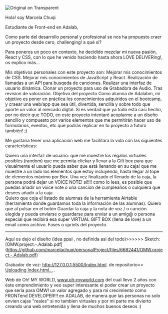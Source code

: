 
![Original on Transparent](https://user-images.githubusercontent.com/81633985/122676303-dd8e4c00-d1dd-11eb-9d82-0eabfe3829dc.png)

Hola! soy Marcela Chuqi

Estudiante de Front-end en Adalab, 

Como parte del desarrollo personal y profesional se nos ha propuesto craer un proyecto desde cero, challenging! a qué si? 

Para poneros un poco en contexto, he decidido mezclar mi nueva pasión, React y CSS, con lo que he venido haciendo hasta ahora LOVE DELIVERing!, os explico más...

Mis objetivos personales con este proyecto son:
Mejorar mis conocimientos de CSS.
Mejorar mis conocimientos de JavaScript y React.
Realización de llamadas a un API para busqeda de canciones. 
Realizar una interfaz de usuario dinámica.
Clonar un proyecto para uso de Grabadora de Audio. Tras revision de valoración. 
Objetivo del proyecto
Como alumna de Adalabm, mi objetivo es poner en práctica los conocimientos adquiridos en el bootcamp, y craear una web/app que sea útil, divertida, sencilla y sobre todo que aporte un valor al mercado digtal. Si es verdad que ya todo está casi hecho, por no decir que TODO, en este proyecto intentaré acoplarme a un diseño sencillo y compuesto por varios elementos que me permitirán hacer uso de formularios, eventos, etc que podrás replicar en tu proyecto a futuro también! ;)

Me gustaría tener una aplicación web me facilitara la vida con las siguientes características:

Quiero una interfaz de usuario:
que me muestre los regalos virtuales posibles (random)
que me permita clickar y llevar a la Gift box para que visualmente el usuario pueda saber que está llenando en su caja!
que me muestre a un lado los elementos que estoy incluyendo, hasta llegar al tope de elementos máximo por Box.
Una vez finalizado el llenado de la caja, la persona podrá dejar un VOICE NOTE! si!!!! como lo lees, es posible que puedas añadir un voice note o una cancion de cumpleaños o culquiera que desees añadir a la caja.  
Quiero que coja el listado de alumnas de la herramienta Airtable (herramienta donde guardamos toda la información de las alumnas).
Quiero que al pulsar en el botón Guardar la caja y la nota de voz / o canción elegida y pueda enviarse o guardarse para enviar a un amig@ o persona especial que recibirá esa super VIRTUAL GIFT BOX (llena de love) a un email como archivo. 
Fases o sprints del proyecto.
______________________________________________________________

Aquí os dejo el diseño (idea ppal , no definida asi del todo)>>>>>> Sketch: [OMW.project.-.Adalab.pdf]
(https://github.com/marcelachuqi/personalProject/files/6682441/OMW.project.-.Adalab.pdf)


Grabador de voz: http://127.0.0.1:5500/Index.html.   de repositorio>>  [Uploading Index.html…]() .
 

Web de Oh! MY WORLD, www.oh-myworld.com del cual llevo 2 años con éste emprendimiento y veo super interesante el poder crear un proyecto que sería para OMW! un valor agregado y para mi crecimiento como FRONTend DEVELOPER!!! en ADALAB, de manera que las personas no solo envien cajas "reales" si no tambien virtuales y por mi parte me divierto creando una web entretenida y llena de muchos buenos deseos :) 
